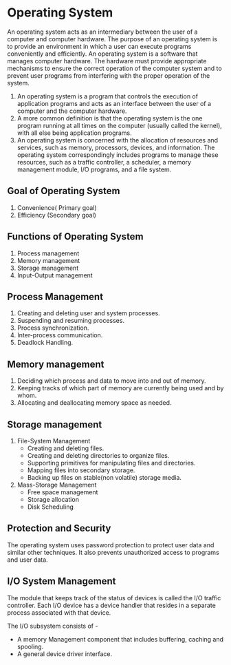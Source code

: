 # Operating System
An operating system acts as an intermediary between the user of a computer and computer hardware. The purpose of an operating system is to provide an environment in which a user can execute programs conveniently and efficiently.
An operating system is a software that manages computer hardware. The hardware must provide appropriate mechanisms to ensure the correct operation of the computer system and to prevent user programs from interfering with the proper operation of the system.
1. An operating system is a program that controls the execution of application programs and acts as an interface between the user of a computer and the computer hardware.
2. A more common definition is that the operating system is the one program running at all times on the computer (usually called the kernel), with all else being application programs.
3. An operating system is concerned with the allocation of resources and services, such as memory, processors, devices, and information. The operating system correspondingly includes programs to manage these resources, such as a traffic controller, a scheduler, a memory management module, I/O programs, and a file system.
## Goal of Operating System
1. Convenience( Primary goal)
2. Efficiency (Secondary goal)

## Functions of Operating System
1. Process management
2. Memory management
3. Storage management
4. Input-Output management

## Process Management
1. Creating and deleting user and system processes.
2. Suspending and resuming processes.
3. Process synchronization.
4. Inter-process communication.
5. Deadlock Handling.

## Memory management
1. Deciding which process and data to move into and out of memory.
2. Keeping tracks of which part of memory are currently being used and by whom.
3. Allocating and deallocating memory space as needed.

## Storage management
1. File-System Management
    - Creating and deleting files.
    - Creating and deleting directories to organize files.
    - Supporting primitives for manipulating files and directories.
    - Mapping files into secondary storage.
    - Backing up files on stable(non volatile) storage media.
2. Mass-Storage Management
    - Free space management
    - Storage allocation
    - Disk Scheduling

## Protection and Security
The operating system uses password protection to protect user data and similar other techniques. It also prevents unauthorized access to programs and user data.

## I/O System Management
The module that keeps track of the status of devices is called the I/O traffic controller. Each I/O device has a device handler that resides in a separate process associated with that device.

The I/O subsystem consists of -

- A memory Management component that includes buffering, caching and spooling.
- A general device driver interface.